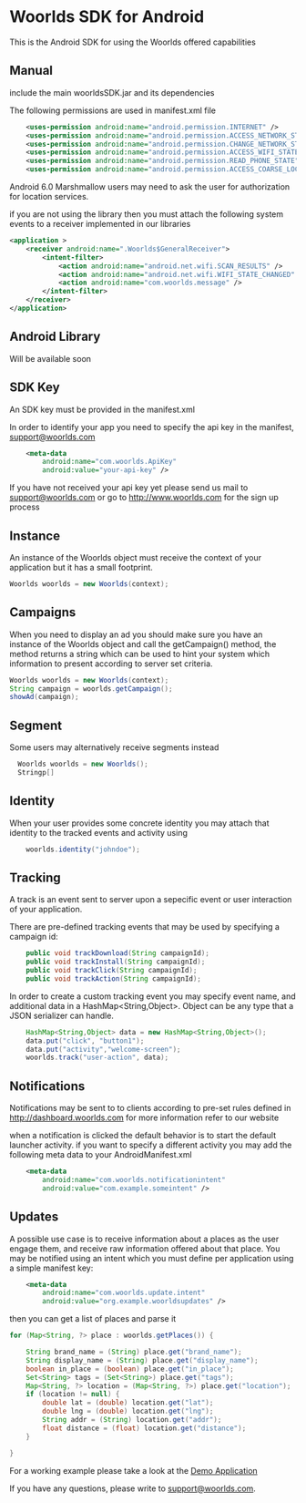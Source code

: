 Woorlds SDK for Android
=======================

This is the Android SDK for using the Woorlds offered capabilities

## Manual

include the main woorldsSDK.jar and its dependencies

The following permissions are used in manifest.xml file

```xml
    <uses-permission android:name="android.permission.INTERNET" />
    <uses-permission android:name="android.permission.ACCESS_NETWORK_STATE" />
    <uses-permission android:name="android.permission.CHANGE_NETWORK_STATE"/>
    <uses-permission android:name="android.permission.ACCESS_WIFI_STATE" />
    <uses-permission android:name="android.permission.READ_PHONE_STATE" />
    <uses-permission android:name="android.permission.ACCESS_COARSE_LOCATION" />
```

Android 6.0 Marshmallow users may need to ask the user for authorization for location services.

if you are not using the library then you must attach the following system events to a receiver implemented in our libraries

```xml
<application >
    <receiver android:name=".Woorlds$GeneralReceiver">
        <intent-filter>
            <action android:name="android.net.wifi.SCAN_RESULTS" />
            <action android:name="android.net.wifi.WIFI_STATE_CHANGED" />
            <action android:name="com.woorlds.message" />
        </intent-filter>
    </receiver>
</application>
```

## Android Library

Will be available soon

## SDK Key

An SDK key must be provided in the manifest.xml

In order to identify your app you need to specify the api key in the manifest, <support@woorlds.com>
```xml
    <meta-data
        android:name="com.woorlds.ApiKey"
        android:value="your-api-key" />
```

If you have not received your api key yet please send us mail to <support@woorlds.com> or go to http://www.woorlds.com for the sign up process

## Instance

An instance of the Woorlds object must receive the context of your application but it has a small footprint.

```java
Woorlds woorlds = new Woorlds(context);
```

## Campaigns

When you need to display an ad you should make sure you have an instance of the Woorlds object and call the getCampaign() method, the method returns a string which can be used to hint your system which information to present according to server set criteria.

```java
Woorlds woorlds = new Woorlds(context);
String campaign = woorlds.getCampaign();
showAd(campaign);
```

## Segment

Some users may alternatively receive segments instead

```java
  Woorlds woorlds = new Woorlds();
  Stringp[]
```

## Identity

When your user provides some concrete identity you may attach that identity to the tracked events and activity using

```java
    woorlds.identity("johndoe");
```

## Tracking

A track is an event sent to server upon a sepecific event or user interaction of your application.

There are pre-defined tracking events that may be used by specifying a campaign id:

```java
    public void trackDownload(String campaignId);
    public void trackInstall(String campaignId);
    public void trackClick(String campaignId);
    public void trackAction(String campaignId);
```

In order to create a custom tracking event you may specify event name, and additional data in a HashMap<String,Object>. Object can be any type that a JSON serializer can handle.

```java
    HashMap<String,Object> data = new HashMap<String,Object>();
    data.put("click", "button1");
    data.put("activity","welcome-screen");
    woorlds.track("user-action", data);
```

## Notifications

Notifications may be sent to to clients according to pre-set rules defined in http://dashboard.woorlds.com for more information refer to our website

when a notification is clicked the default behavior is to start the default launcher activity. if you want to specify a different activity you may add the following meta data to your AndroidManifest.xml

```xml
    <meta-data
        android:name="com.woorlds.notificationintent"
        android:value="com.example.someintent" />
```
## Updates

A possible use case is to receive information about a places as the user engage them, and receive raw information offered about that place. You may be notified using an intent which you must define per application using a simple manifest key:

```xml
    <meta-data
        android:name="com.woorlds.update.intent"
        android:value="org.example.woorldsupdates" />
```

then you can get a list of places and parse it
```java
for (Map<String, ?> place : woorlds.getPlaces()) {

    String brand_name = (String) place.get("brand_name");
    String display_name = (String) place.get("display_name");
    boolean in_place = (boolean) place.get("in_place");
    Set<String> tags = (Set<String>) place.get("tags");
    Map<String, ?> location = (Map<String, ?>) place.get("location");
    if (location != null) {
        double lat = (double) location.get("lat");
        double lng = (double) location.get("lng");
        String addr = (String) location.get("addr");
        float distance = (float) location.get("distance");
    }

}
```

For a working example please take a look at the [Demo Application](WoorldsDemo/src/com/example/woorldsdemo/DemoActivity.java)

If you have any questions, please write to <support@woorlds.com>.
